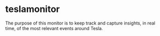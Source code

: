 # teslamonitor
The purpose of this monitor is to keep track and capture insights, in real time, of the most relevant events around Tesla. 

